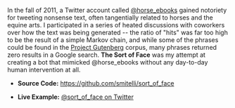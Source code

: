 In the fall of 2011, a Twitter account called [@horse_ebooks](https://twitter.com/horse_ebooks) gained notoriety for tweeting nonsense text, often tangentially related to horses and the equine arts. I participated in a series of heated discussions with coworkers over how the text was being generated -- the ratio of "hits" was far too high to be the result of a simple Markov chain, and while some of the phrases could be found in the [Project Gutenberg](http://www.gutenberg.org/) corpus, many phrases returned zero results in a Google search. **The Sort of Face** was my attempt at creating a bot that mimicked @horse_ebooks without any day-to-day human intervention at all.

* **Source Code:** <https://github.com/smitelli/sort_of_face>

* **Live Example:** [@sort\_of\_face on Twitter](http://twitter.com/sort_of_face)

